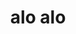 ---
title: alo alo
nome: rubens
texto1: Com o objetivo de transportar veículos 0km, diminuir o<br> tempo de carga e descarga de cada parada e manter a<br> qualidade e confiabilidade do transporte, Rubens integrou o<br> projeto Carreta Nova Era.<br>Tornou-se um bechmark na área de transporte de veículos.<br>Hoje, inspira a maior parte das carretas de carga, mesmo<br>25 anos após sua criação
texto2: Especialista no ramo elétrico, desenvolveu projetos<br> de adaptação para alimentação de energias<br> renováveis em residências e meios corporativos.<br>Coordenou equipes de instalação dentro de todos<br> os padrões de segurança exigidos pelo serviço<br>para o bem-estar do instalador e contratente.
texto3: Na busca pelo aprimoramento de projetos de iluminação<br> externa em residências de alto padrão, a Lumina foi<br> desenvolvida para um escritório de paisagismo. Luminária<br> responsável pela iluminação de longo alcance e facho<br> concentrado, durabilidade e amplas aplicações (inclusive<br> subterrânea e submersa).
texto4: Responsável pela elétrica e eletrônica do modelo<br> TR4, da Mitsubishi Brasil. Grandes mudanças no<br> Face-Lifg do carro, faróis, lanternas, chicotes<br> elétricos, painel de instrumentos, controles de Ar<br> Condicionado, rádio multimídia, controles de<br> acionamentos elétricos, etc, na base da Mitsubishi,<br> no Brasil e Japão.
texto5: Sócio do escritório de desenvolvimento de produtos para as<br> principais marcas de automóveis e fornecedores, no Brasil<br> e Ásia (Ford, Fiat, Volvo, Marelli, Sangyong, Tyco, e etc)<br>Posteriormente, o escritório foi vendido para a Fiat Brasil. 
texto6: Formado pela FEI em Engenharia Mecânica<br> Automobilística e Engenharia de Produção, mais tarde<br> voltaria a mesma universidade como Coordenador do<br> curso de Engenharia Mecânica Automobilística.<br> Criador da<br> Expo Mec. Auto, apresentação dos trabalhos de formatura<br> dos alunos aos empresários e profissionais da área, talvez<br> a primeira incubadora de Start Ups do ramo.<br> As competências em desenvolvimento de produtos,<br> protótipos, estruturas e Engenharia Experimental criaram<br> uma ampla gama de atuação que garantem projetos<br> confiáveis, com visão de produção e pós vendas<br> (Serviços).
texto7: Telefone (34)9.8405-1234<br>E-mail w.ortiz@ortizconsult.com.br<br>Skype wellington.ortiz57<br>zap, linkedin, email<br>
---